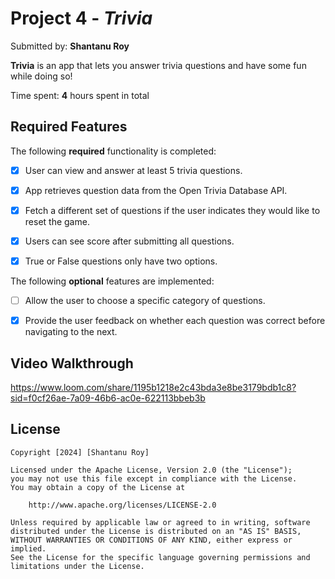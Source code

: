 # Project 4 - *Trivia*

Submitted by: **Shantanu Roy**

**Trivia** is an app that lets you answer trivia questions and have some fun while doing so! 

Time spent: **4** hours spent in total


## Required Features

The following **required** functionality is completed:

- [x] User can view and answer at least 5 trivia questions.
- [x] App retrieves question data from the Open Trivia Database API.
- [x] Fetch a different set of questions if the user indicates they would like to reset the game.
- [x] Users can see score after submitting all questions.
- [x] True or False questions only have two options.


The following **optional** features are implemented:

  
- [ ] Allow the user to choose a specific category of questions.
- [x] Provide the user feedback on whether each question was correct before navigating to the next.


## Video Walkthrough

https://www.loom.com/share/1195b1218e2c43bda3e8be3179bdb1c8?sid=f0cf26ae-7a09-46b6-ac0e-622113bbeb3b


## License

    Copyright [2024] [Shantanu Roy]

    Licensed under the Apache License, Version 2.0 (the "License");
    you may not use this file except in compliance with the License.
    You may obtain a copy of the License at

        http://www.apache.org/licenses/LICENSE-2.0

    Unless required by applicable law or agreed to in writing, software
    distributed under the License is distributed on an "AS IS" BASIS,
    WITHOUT WARRANTIES OR CONDITIONS OF ANY KIND, either express or implied.
    See the License for the specific language governing permissions and
    limitations under the License.
